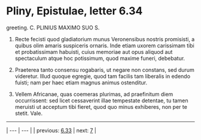# Pliny, Epistulae, letter 6.34

greeting. C. PLINIUS MAXIMO SUO S.



1. Recte fecisti quod gladiatorium munus Veronensibus nostris promisisti, a quibus olim amaris suspiceris ornaris. Inde etiam uxorem carissimam tibi et probatissimam habuisti, cuius memoriae aut opus aliquod aut spectaculum atque hoc potissimum, quod maxime funeri, debebatur.



2. Praeterea tanto consensu rogabaris, ut negare non constans, sed durum videretur. Illud quoque egregie, quod tam facilis tam liberalis in edendo fuisti; nam per haec etiam magnus animus ostenditur.



3. Vellem Africanae, quas coemeras plurimas, ad praefinitum diem occurrissent: sed licet cessaverint illae tempestate detentae, tu tamen meruisti ut acceptum tibi fieret, quod quo minus exhiberes, non per te stetit. Vale.



---

| --- | --- |
| previous: [6.33](../6.33/) | next: [7](../7/) |